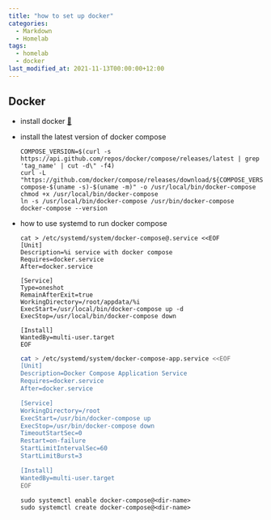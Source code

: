 ```yaml
---
title: "how to set up docker"
categories:
  - Markdown
  - Homelab
tags:
  - homelab
  - docker
last_modified_at: 2021-11-13T00:00:00+12:00
---
```

Docker
---
* install docker [:see_no_evil:](https://docs.docker.com/get-docker/)

* install the latest version of docker compose
    ```shell
    COMPOSE_VERSION=$(curl -s https://api.github.com/repos/docker/compose/releases/latest | grep 'tag_name' | cut -d\" -f4)
    curl -L "https://github.com/docker/compose/releases/download/${COMPOSE_VERSION}/docker-compose-$(uname -s)-$(uname -m)" -o /usr/local/bin/docker-compose
    chmod +x /usr/local/bin/docker-compose
    ln -s /usr/local/bin/docker-compose /usr/bin/docker-compose
    docker-compose --version
    ```

* how to use systemd to run docker compose

    ```shell
    cat > /etc/systemd/system/docker-compose@.service <<EOF
    [Unit]
    Description=%i service with docker compose
    Requires=docker.service
    After=docker.service
    
    [Service]
    Type=oneshot
    RemainAfterExit=true
    WorkingDirectory=/root/appdata/%i
    ExecStart=/usr/local/bin/docker-compose up -d
    ExecStop=/usr/local/bin/docker-compose down
    
    [Install]
    WantedBy=multi-user.target
    EOF
    ```

    ```bash
    cat > /etc/systemd/system/docker-compose-app.service <<EOF
    [Unit]
    Description=Docker Compose Application Service
    Requires=docker.service
    After=docker.service
    
    [Service]
    WorkingDirectory=/root
    ExecStart=/usr/bin/docker-compose up
    ExecStop=/usr/bin/docker-compose down
    TimeoutStartSec=0
    Restart=on-failure
    StartLimitIntervalSec=60
    StartLimitBurst=3
    
    [Install]
    WantedBy=multi-user.target
    EOF
    ```

    ```shell
    sudo systemctl enable docker-compose@<dir-name>
    sudo systemctl create docker-compose@<dir-name>
    ```